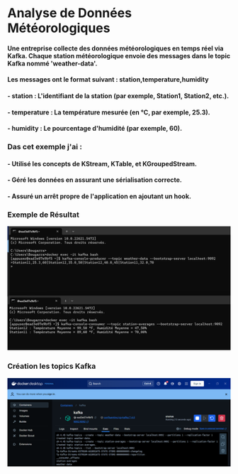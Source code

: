 # Analyse de Données Météorologiques
#### Une entreprise collecte des données météorologiques en temps réel via Kafka. Chaque station météorologique envoie des messages dans le topic Kafka nommé 'weather-data'.
#### Les messages ont le format suivant : station,temperature,humidity
#### - station : L'identifiant de la station (par exemple, Station1, Station2, etc.).
#### - temperature : La température mesurée (en °C, par exemple, 25.3).
#### - humidity : Le pourcentage d'humidité (par exemple, 60).

### Das cet exemple j'ai :
#### - Utilisé les concepts de KStream, KTable, et KGroupedStream.
#### - Géré les données en assurant une sérialisation correcte.
#### - Assuré un arrêt propre de l'application en ajoutant un hook.

### Exemple de Résultat
![img/testKafkaStream.png](img/testKafkaStream.png)

### Création les topics Kafka
![img/creationTopic.png](img/creationTopic.png)